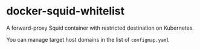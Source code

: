 # docker-squid-whitelist
A forward-proxy Squid container with restricted destination on Kubernetes.

You can manage target host domains in the list of <code>configmap.yaml</code>
